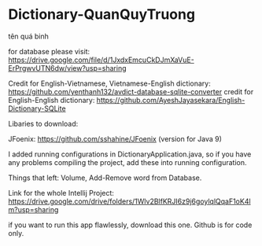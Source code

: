 # Dictionary-QuanQuyTruong
tên quá binh

for database please visit: https://drive.google.com/file/d/1JxdxEmcuCkDJmXaVuE-ErPrgwvUTN6dw/view?usp=sharing

Credit for English-Vietnamese, Vietnamese-English dictionary: https://github.com/yenthanh132/avdict-database-sqlite-converter
credit for English-English dictionary: https://github.com/AyeshJayasekara/English-Dictionary-SQLite

Libaries to download:

JFoenix: https://github.com/sshahine/JFoenix (version for Java 9)


I added running configurations in DictionaryApplication.java, so if you have any problems compiling the project, add these into running configuration.

Things that left:
Volume, Add-Remove word from Database.


Link for the whole Intellij Project: 
https://drive.google.com/drive/folders/1Wlv2BlfKRJI6z9j6goylqlQqaF1oK4lm?usp=sharing

if you want to run this app flawlessly, download this one. Github is for code only.
